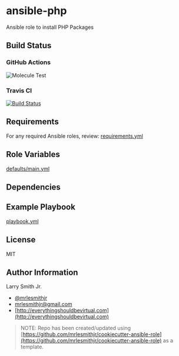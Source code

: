 # ansible-php

Ansible role to install PHP Packages

## Build Status

### GitHub Actions

![Molecule Test](https://github.com/mrlesmithjr/ansible-php/workflows/Molecule%20Test/badge.svg)

### Travis CI

[![Build Status](https://travis-ci.org/mrlesmithjr/ansible-php.svg?branch=master)](https://travis-ci.org/mrlesmithjr/ansible-php)

## Requirements

For any required Ansible roles, review:
[requirements.yml](requirements.yml)

## Role Variables

[defaults/main.yml](defaults/main.yml)

## Dependencies

## Example Playbook

[playbook.yml](playbook.yml)

## License

MIT

## Author Information

Larry Smith Jr.

- [@mrlesmithjr](https://twitter.com/mrlesmithjr)
- [mrlesmithjr@gmail.com](mailto:mrlesmithjr@gmail.com)
- [http://everythingshouldbevirtual.com](http://everythingshouldbevirtual.com)

> NOTE: Repo has been created/updated using [https://github.com/mrlesmithjr/cookiecutter-ansible-role](https://github.com/mrlesmithjr/cookiecutter-ansible-role) as a template.
